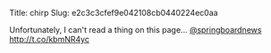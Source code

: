 Title: chirp
Slug: e2c3c3cfef9e042108cb0440224ec0aa

Unfortunately, I can't read a thing on this page... <a href="http://twitter.com/springboardnews">@springboardnews</a> <a href="http://t.co/kbmNR4yc">http://t.co/kbmNR4yc</a>

